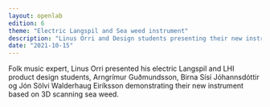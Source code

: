 ```yaml
---
layout: openlab
edition: 6
theme: "Electric Langspil and Sea weed instrument"
description: "Linus Orri and Design students presenting their new instruments."
date: "2021-10-15"
---
```


<script>
  import CaptionedImage from "../../components/Images/CaptionedImage.svelte"
</script>

Folk music expert, Linus Orri presented his electric Langspil and LHI product design students, Arngrímur Guðmundsson, Birna Sísí Jóhannsdóttir og Jón Sölvi Walderhaug Eiríksson demonstrating their new instrument based on 3D scanning sea weed.


<CaptionedImage
  src="openlabs/ol6a.jpg"
  alt="A picture of Linus Orri talking about his electric langspil. The instrument is in front of him on the table."
  caption="Linus Orri talking about his electric langspil. Photo by Thor."/>

<CaptionedImage
  src="openlabs/ol6b.jpg"
  alt="A picture of the langspil. A wooden block with three strings, a jack and two knobs."
  caption="The electric langspil. Photo by Thor."/>

<CaptionedImage
  src="openlabs/ol6c.jpg"
  alt="A group of people discussing the instrument."
  caption="A group of people discussing the instrument. Photo by Thor."/>
